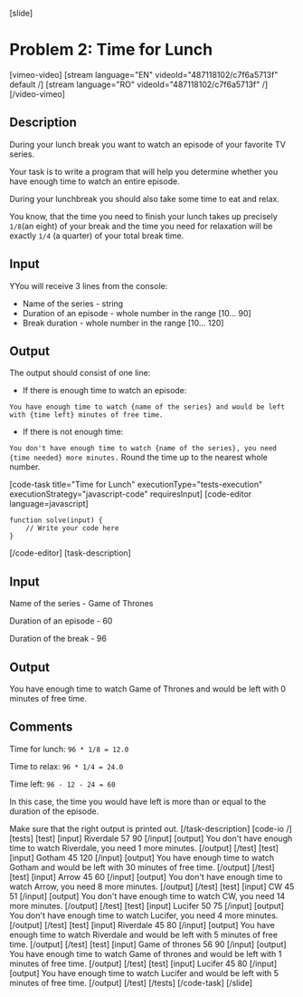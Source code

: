 [slide]
# Problem 2: Time for Lunch

[vimeo-video]
[stream language="EN" videoId="487118102/c7f6a5713f" default /]
[stream language="RO" videoId="487118102/c7f6a5713f"  /]
[/video-vimeo]

## Description
During your lunch break you want to watch an episode of your favorite TV series.

Your task is to write a program that will help you determine whether you have enough time to watch an entire episode.

During your lunchbreak you should also take some time to eat and relax.

You know, that the time you need to finish your lunch takes up precisely `1/8`(an eight) of your break and the time you need for relaxation will be exactly `1/4` (a quarter) of your total break time.


## Input
YYou will receive 3 lines from the console:
- Name of the series - string
- Duration of an episode - whole number in the range \[10… 90\]
- Break duration - whole number in the range \[10… 120\]

## Output
The output should consist of one line:

- If there is enough time to watch an episode: 

`You have enough time to watch {name of the series} and would be left with {time left} minutes of free time.`

- If there is not enough time: 

`You don't have enough time to watch {name of the series}, you need {time needed} more minutes.`
Round the time up to the nearest whole number.

[code-task title="Time for Lunch" executionType="tests-execution" executionStrategy="javascript-code" requiresInput]
[code-editor language=javascript]
```
function solve(input) {
	// Write your code here
}
```
[/code-editor]
[task-description]
## Input
Name of the series - Game of Thrones

Duration of an episode - 60

Duration of the break - 96

## Output
You have enough time to watch Game of Thrones and would be left with 0 minutes of free time.
## Comments
Time for lunch: `96 * 1/8 = 12.0`

Time to relax: `96 * 1/4 = 24.0`

Time left: `96 - 12 - 24 = 60`

In this case, the time you would have left is more than or equal to the duration of the episode. 

Make sure that the right output is printed out.
[/task-description]
[code-io /]
[tests]
[test]
[input]
Riverdale
57
90
[/input]
[output]
You don't have enough time to watch Riverdale, you need 1 more minutes.
[/output]
[/test]
[test]
[input]
Gotham
45
120
[/input]
[output]
You have enough time to watch Gotham and would be left with 30 minutes of free time.
[/output]
[/test]
[test]
[input]
Arrow
45
60
[/input]
[output]
You don't have enough time to watch Arrow, you need 8 more minutes.
[/output]
[/test]
[test]
[input]
CW
45
51
[/input]
[output]
You don't have enough time to watch CW, you need 14 more minutes.
[/output]
[/test]
[test]
[input]
Lucifer
50
75
[/input]
[output]
You don't have enough time to watch Lucifer, you need 4 more minutes.
[/output]
[/test]
[test]
[input]
Riverdale
45
80
[/input]
[output]
You have enough time to watch Riverdale and would be left with 5 minutes of free time.
[/output]
[/test]
[test]
[input]
Game of thrones
56
90
[/input]
[output]
You have enough time to watch Game of thrones and would be left with 1 minutes of free time.
[/output]
[/test]
[test]
[input]
Lucifer
45
80
[/input]
[output]
You have enough time to watch Lucifer and would be left with 5 minutes of free time.
[/output]
[/test]
[/tests]
[/code-task]
[/slide]